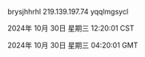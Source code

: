 brysjhhrhl 219.139.197.74 yqqlmgsycl

2024年 10月 30日 星期三 12:20:01 CST

2024年 10月 30日 星期三 04:20:01 GMT
